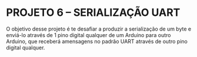 # PROJETO 6 – SERIALIZAÇÃO UART
O objetivo desse projeto é te desafiar a produzir a serialização de um byte e enviá-lo através de 1 pino digital qualquer de um Arduino para outro Arduino, que receberá amensagens no padrão UART através de outro pino digital qualquer.
